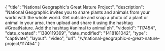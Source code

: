 {
    "title": "National Geographic's Great Nature Project",
    "description": "National Geographic invites you to share plants and animals from your world with the whole world. Get outside and snap a photo of a plant or animal in your area, then upload and share it using the hashtag #GreatNature. Add the hashtag #animal to animal ph",
    "videoid": "117454",
    "date_created": "1380119399",
    "date_modified": "1418181042",
    "type": "captivate",
    "layout": "video",
    "url": "\/v\/national-geographic-s-great-nature-project\/117454"
}